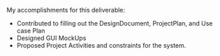 My accomplishments for this deliverable:
 * Contributed to filling out the DesignDocument, ProjectPlan, and Use case Plan
 * Designed GUI MockUps
 * Proposed Project Activities and constraints for the system.
